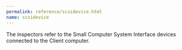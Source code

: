 ```yaml
---
permalink: reference/scsidevice.html
name: scsidevice
---
```


The <scsidevice> inspectors refer to the Small Computer System Interface devices connected to the Client computer.
